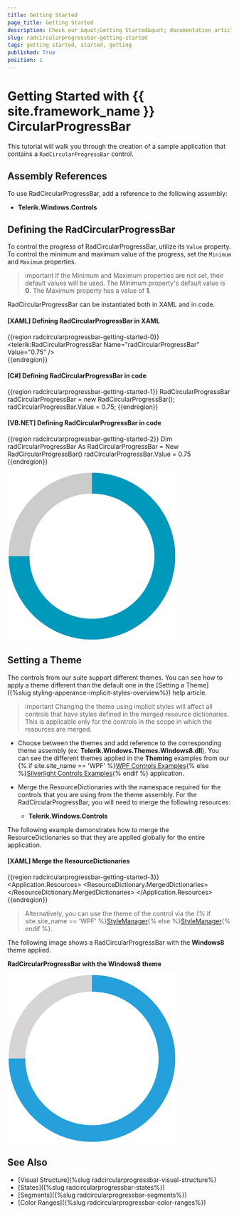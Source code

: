 ```yaml
---
title: Getting Started
page_title: Getting Started
description: Check our &quot;Getting Started&quot; documentation article for the RadCircularProgressBar control.
slug: radcircularprogressbar-getting-started
tags: getting started, started, getting
published: True
position: 1
---
```


# Getting Started with {{ site.framework_name }} CircularProgressBar

This tutorial will walk you through the creation of a sample application that contains a `RadCircularProgressBar` control.

## Assembly References

To use RadCircularProgressBar, add a reference to the following assembly:

* __Telerik.Windows.Controls__

## Defining the RadCircularProgressBar

To control the progress of RadCircularProgressBar, utilize its `Value` property. To control the minimum and maximum value of the progress, set the `Minimum` and `Maximum` properties.

>important If the Minimum and Maximum properties are not set, their default values will be used. The Minimum property's default value is __0__. The Maximum property has a value of __1__.

RadCircularProgressBar can be instantiated both in XAML and in code.

#### __[XAML] Defining RadCircularProgressBar in XAML__
{{region radcircularprogressbar-getting-started-0}}
    <telerik:RadCircularProgressBar Name="radCircularProgressBar" Value="0.75" />    
{{endregion}}

#### __[C#] Defining RadCircularProgressBar in code__
{{region radcircularprogressbar-getting-started-1}}
    RadCircularProgressBar radCircularProgressBar = new RadCircularProgressBar();
    radCircularProgressBar.Value = 0.75;
{{endregion}}

#### __[VB.NET] Defining RadCircularProgressBar in code__
{{region radcircularprogressbar-getting-started-2}}
    Dim radCircularProgressBar As RadCircularProgressBar = New RadCircularProgressBar()
    radCircularProgressBar.Value = 0.75
{{endregion}}

![RadCircularProgressBar example](images/radcircularprogressbar-getting-started-0.png)

## Setting a Theme

The controls from our suite support different themes. You can see how to apply a theme different than the default one in the [Setting a Theme]({%slug styling-apperance-implicit-styles-overview%}) help article.

>important Changing the theme using implicit styles will affect all controls that have styles defined in the merged resource dictionaries. This is applicable only for the controls in the scope in which the resources are merged. 

* Choose between the themes and add reference to the corresponding theme assembly (ex: __Telerik.Windows.Themes.Windows8.dll__). You can see the different themes applied in the __Theming__ examples from our {% if site.site_name == 'WPF' %}[WPF Controls Examples](https://demos.telerik.com/wpf/){% else %}[Silverlight Controls Examples](https://demos.telerik.com/silverlight/#PanelBar/Theming){% endif %} application.

* Merge the ResourceDictionaries with the namespace required for the controls that you are using from the theme assembly. For the RadCircularProgressBar, you will need to merge the following resources:

	* __Telerik.Windows.Controls__

The following example demonstrates how to merge the ResourceDictionaries so that they are applied globally for the entire application.

#### __[XAML] Merge the ResourceDictionaries__
{{region radcircularprogressbar-getting-started-3}}
    <Application.Resources>
    	<ResourceDictionary>
    		<ResourceDictionary.MergedDictionaries>
    			<ResourceDictionary Source="/Telerik.Windows.Themes.Windows8;component/ Themes/System.Windows.xaml"/>
    			<ResourceDictionary Source="/Telerik.Windows.Themes.Windows8;component/ Themes/Telerik.Windows.Controls.xaml"/>
    		</ResourceDictionary.MergedDictionaries>
    	</ResourceDictionary>
    </Application.Resources>
{{endregion}}

>Alternatively, you can use the theme of the control via the {% if site.site_name == 'WPF' %}[StyleManager](https://docs.telerik.com/devtools/wpf/styling-and-appearance/stylemanager/common-styling-apperance-setting-theme-wpf){% else %}[StyleManager](https://docs.telerik.com/devtools/silverlight/styling-and-appearance/stylemanager/common-styling-apperance-setting-theme){% endif %}.

The following image shows a RadCircularProgressBar with the __Windows8__ theme applied.

__RadCircularProgressBar with the Windows8 theme__

![RadCircularProgressBar with Windows8 theme](images/radcircularprogressbar-getting-started-1.png)

## See Also
* [Visual Structure](%slug radcircularprogressbar-visual-structure%)
* [States]({%slug radcircularprogressbar-states%})
* [Segments]({%slug radcircularprogressbar-segments%})
* [Color Ranges]({%slug radcircularprogressbar-color-ranges%})
